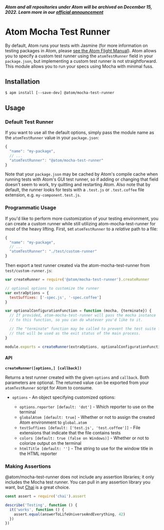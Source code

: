 ##### Atom and all repositories under Atom will be archived on December 15, 2022. Learn more in our [official announcement](https://github.blog/2022-06-08-sunsetting-atom/)
 # Atom Mocha Test Runner

By default, Atom runs your tests with Jasmine (for more information on testing packages in Atom, please [see the Atom Flight Manual](http://flight-manual.atom.io/hacking-atom/sections/writing-specs/#running-specs)). Atom allows you to specify a custom test runner using the `atomTestRunner` field in your `package.json`, but implementing a custom test runner is not straightforward. This module allows you to run your specs using Mocha with minimal fuss.

## Installation

```
$ apm install [--save-dev] @atom/mocha-test-runner
```

## Usage

### Default Test Runner

If you want to use all the default options, simply pass the module name as the `atomTestRunner` value in your `package.json`:

```javascript
{
  "name": "my-package",
  // ...
  "atomTestRunner": "@atom/mocha-test-runner"
}
```

Note that your `package.json` may be cached by Atom's compile cache when running tests with Atom's GUI test runner, so if adding or changing that field doesn't seem to work, try quitting and restarting Atom. Also note that by default, the runner looks for tests with a `.test.js` or `.test.coffee` file extension, e.g. `my-component.test.js`.

### Programmatic Usage

If you'd like to perform more customization of your testing environment, you can create a custom runner while still utilizing atom-mocha-test-runner for most of the heavy lifting. First, set `atomTestRunner` to a *relative* path to a file:

```javascript
{
  "name": "my-package",
  // ...
  "atomTestRunner": "./test/custom-runner"
}
```

Then export a test runner created via the atom-mocha-test-runner from `test/custom-runner.js`:

```javascript
var createRunner = require('@atom/mocha-test-runner').createRunner

// optional options to customize the runner
var extraOptions = {
  testSuffixes: ['-spec.js', '-spec.coffee']
}

var optionalConfigurationFunction = function (mocha, {terminate}) {
  // If provided, atom-mocha-test-runner will pass the mocha instance
  // to this function, so you can do whatever you'd like to it.

  // The "terminate" function may be called to prevent the test suite from running. If it's called with an argument,
  // that will be used as the exit status of the main process.
}

module.exports = createRunner(extraOptions, optionalConfigurationFunction)
```

#### API

**`createRunner([options,] [callback])`**

Returns a test runner created with the given `options` and `callback`. Both parameters are optional. The returned value can be exported from your `atomTestRunner` script for Atom to consume.

* `options` - An object specifying customized options:

  * `options.reporter [default: 'dot']` - Which reporter to use on the terminal
  * `globalAtom [default: true]` - Whether or not to assign the created Atom environment to `global.atom`
  * `testSuffixes [default: ['test.js', 'test.coffee']]` - File extensions that indicate that the file contains tests
  * `colors [default: true (false on Windows)]` - Whether or not to colorize output on the terminal
  * `htmlTitle [default: '']` - The string to use for the window title in the HTML reporter

### Making Assertions

@atom/mocha-test-runner does not include any assertion libraries; it only includes the Mocha test runner. You can pull in any assertion library you want, but [Chai](http://chaijs.com/) is a great choice.

```javascript
const assert = require('chai').assert

describe('Testing', function () {
  it('works', function () {
    assert.equal(answerToLifeUniverseAndEverything, 42)
  })
})
````
